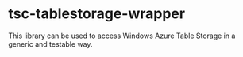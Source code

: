 tsc-tablestorage-wrapper
========================

This library can be used to access Windows Azure Table Storage in a generic and testable way.
